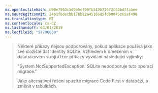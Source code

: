 ```yaml
---
ms.openlocfilehash: b90e7963c5d9e5ef09fb519b72672c63bdffabee
ms.sourcegitcommit: 24b1f6decbb17bb22a45166e5fdb0845c65af498
ms.translationtype: MT
ms.contentlocale: cs-CZ
ms.lasthandoff: 03/01/2019
ms.locfileid: "57796030"
---
```

> Některé příkazy nejsou podporovány, pokud aplikace používá jako své úložiště dat Identity SQLite. Vzhledem k omezením v databázovém stroji `Alter` příkazy vyvolání následující výjimky:
>
> "System.NotSupportedException: SQLite nepodporuje tuto operaci migrace." 
>
> Jako alternativní řešení spusťte migrace Code First v databázi, a změnit v tabulkách.
